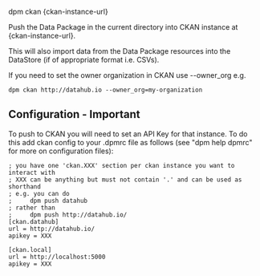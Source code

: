dpm ckan {ckan-instance-url}

Push the Data Package in the current directory into CKAN instance at
{ckan-instance-url}.

This will also import data from the Data Package resources into the DataStore
(if of appropriate format i.e. CSVs).

If you need to set the owner organization in CKAN use --owner_org e.g.

    dpm ckan http://datahub.io --owner_org=my-organization

## Configuration - Important

To push to CKAN you will need to set an API Key for that instance. To do this
add ckan config to your .dpmrc file as follows (see "dpm help dpmrc" for more
on configuration files):

```
; you have one 'ckan.XXX' section per ckan instance you want to interact with
; XXX can be anything but must not contain '.' and can be used as shorthand
; e.g. you can do
;     dpm push datahub
; rather than
;     dpm push http://datahub.io/
[ckan.datahub]
url = http://datahub.io/
apikey = XXX

[ckan.local]
url = http://localhost:5000
apikey = XXX
```


